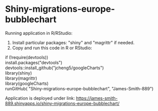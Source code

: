 # Shiny-migrations-europe-bubblechart

Running application in R/RStudio:
1) Install particular packages: "shiny" and "magrittr" if needed. <br />
2) Copy and run this code in R or RStudio: <br />

if (!require(devtools)) <br />
  install.packages("devtools")
devtools::install_github("jcheng5/googleCharts") <br />
library(shiny) <br />
library(magrittr) <br />
library(googleCharts) <br />
runGitHub( "Shiny-migrations-europe-bubblechart", "James-Smith-889") <br />

Application is deployed under link:
https://james-smith-889.shinyapps.io/shiny-migrations-europe-bubblechart/
